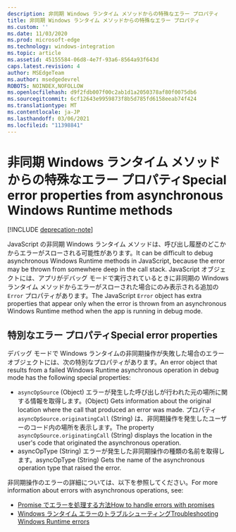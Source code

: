 ```yaml
---
description: 非同期 Windows ランタイム メソッドからの特殊なエラー プロパティ
title: 非同期 Windows ランタイム メソッドからの特殊なエラー プロパティ
ms.custom: ''
ms.date: 11/03/2020
ms.prod: microsoft-edge
ms.technology: windows-integration
ms.topic: article
ms.assetid: 45155584-06d8-4e7f-93a6-8564a93f643d
caps.latest.revision: 4
author: MSEdgeTeam
ms.author: msedgedevrel
ROBOTS: NOINDEX,NOFOLLOW
ms.openlocfilehash: d9f2fdb007f00c2ab1d1a2050378af80f0075db6
ms.sourcegitcommit: 6cf12643e9959873f8b5d785fd6158eeab74f424
ms.translationtype: MT
ms.contentlocale: ja-JP
ms.lasthandoff: 03/06/2021
ms.locfileid: "11398841"
---
```

# <a name="special-error-properties-from-asynchronous-windows-runtime-methods"></a><span data-ttu-id="0b960-103">非同期 Windows ランタイム メソッドからの特殊なエラー プロパティ</span><span class="sxs-lookup"><span data-stu-id="0b960-103">Special error properties from asynchronous Windows Runtime methods</span></span>  

[!INCLUDE [deprecation-note](../includes/legacy-edge-note.md)]  

<span data-ttu-id="0b960-104">JavaScript の非同期 Windows ランタイム メソッドは、呼び出し履歴のどこかからエラーがスローされる可能性があります。</span><span class="sxs-lookup"><span data-stu-id="0b960-104">It can be difficult to debug asynchronous Windows Runtime methods in JavaScript, because the error may be thrown from somewhere deep in the call stack.</span></span>  <span data-ttu-id="0b960-105">JavaScript オブジェクトには、アプリがデバッグ モードで実行されているときに非同期の Windows ランタイム メソッドからエラーがスローされた場合にのみ表示される追加の `Error` プロパティがあります。</span><span class="sxs-lookup"><span data-stu-id="0b960-105">The JavaScript `Error` object has extra properties that appear only when the error is thrown from an asynchronous Windows Runtime method when the app is running in debug mode.</span></span>  
  
## <a name="special-error-properties"></a><span data-ttu-id="0b960-106">特別なエラー プロパティ</span><span class="sxs-lookup"><span data-stu-id="0b960-106">Special error properties</span></span>  

<span data-ttu-id="0b960-107">デバッグ モードで Windows ランタイムの非同期操作が失敗した場合のエラー オブジェクトには、次の特別なプロパティがあります。</span><span class="sxs-lookup"><span data-stu-id="0b960-107">An error object that results from a failed Windows Runtime asynchronous operation in debug mode has the following special properties:</span></span>  

*   `asyncOpSource` <span data-ttu-id="0b960-108">\(Object\) エラーが発生した呼び出しが行われた元の場所に関する情報を取得します。</span><span class="sxs-lookup"><span data-stu-id="0b960-108">\(Object\) Gets information about the original location where the call that produced an error was made.</span></span>  <span data-ttu-id="0b960-109">プロパティ `asyncOpSource.originatingCall` \(String\) は、非同期操作を発生したユーザーのコード内の場所を表示します。</span><span class="sxs-lookup"><span data-stu-id="0b960-109">The property `asyncOpSource.originatingCall` \(String\) displays the location in the user's code that originated the asynchronous operation.</span></span>  
*   <span data-ttu-id="0b960-110">asyncOpType \(String\) エラーが発生した非同期操作の種類の名前を取得します。</span><span class="sxs-lookup"><span data-stu-id="0b960-110">asyncOpType \(String\) Gets the name of the asynchronous operation type that raised the error.</span></span>  
    
<span data-ttu-id="0b960-111">非同期操作のエラーの詳細については、以下を参照してください。</span><span class="sxs-lookup"><span data-stu-id="0b960-111">For more information about errors with asynchronous operations, see:</span></span>  

*   [<span data-ttu-id="0b960-112">Promise でエラーを処理する方法</span><span class="sxs-lookup"><span data-stu-id="0b960-112">How to handle errors with promises</span></span>][PreviousVersionsWindowsAppsHh700337]  
*   [<span data-ttu-id="0b960-113">Windows ランタイム エラーのトラブルシューティング</span><span class="sxs-lookup"><span data-stu-id="0b960-113">Troubleshooting Windows Runtime errors</span></span>][PreviousVersionsWindowsAppsHh974350]  
    
<!-- links -->  

[PreviousVersionsWindowsAppsHh700337]: /previous-versions/windows/apps/hh700337(v=win.10) "promises (HTML) を使用してエラーを処理する|Microsoft Docs"  
[PreviousVersionsWindowsAppsHh974350]: /previous-versions/windows/apps/hh974350(v=win.10) "Windows ランタイム エラー (HTML) のトラブルシューティング|Microsoft Docs"  
